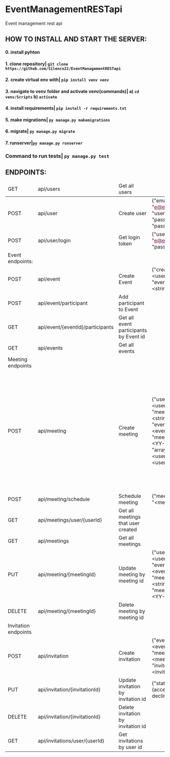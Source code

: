 # EventManagementRESTapi
Event management rest api

## HOW TO INSTALL AND START THE SERVER:

#### 0. install pyhton
#### 1. clone repository| ``` git clone https://github.com/Silenco22/EventManagementRESTapi ```
#### 2. create virtual env with| ``` pip install venv venv ```
#### 3. navigate to venv folder and activate venv(commands)| a) ``` cd venv/Scripts ``` b) ``` activate ```
#### 4. install requirements| ``` pip install -r requirements.txt ```
#### 5. make migrations| ``` py manage.py makemigrations ```
#### 6. migrate| ``` py manage.py migrate ```
#### 7. runserver|``` py manage.py runserver ```

### Command to run tests| ``` py manage.py test ```

## ENDPOINTS:

<table class="tg">
<thead>
  <tr>
    <td class="tg-0pky">GET</th>
    <td class="tg-0pky">api/users</th>
    <td class="tg-0pky">Get all users</th>
    <td class="tg-0pky"></th>
    <td class="tg-0pky"></th>
  </tr>
</thead>
<tbody>
  <tr>
    <td class="tg-0pky">POST</td>
    <td class="tg-0pky">api/user</td>
    <td class="tg-0pky">Create user</td>
    <td class="tg-0pky">{"email": "<a href="mailto:&#101;&#x40;&#x65;&#46;&#99;&#x6f;&#x6d;"><span style="color:#905">e@e.com</span></a>", "username":"", "password":"", "password2":""}</td>
    <td class="tg-0pky"></td>
  </tr>
  <tr>
    <td class="tg-0pky">POST</td>
    <td class="tg-0pky">api/user/login</td>
    <td class="tg-0pky">Get login token</td>
    <td class="tg-0pky">{"username": "<a href="mailto:&#101;&#64;&#x65;&#46;&#x63;&#x6f;&#x6d;"><span style="color:#905">e@e.com</span></a>", "password":""}</td>
    <td class="tg-0pky"></td>
  </tr>
  <tr>
    <td class="tg-0pky">Event endpoints:</td>
    <td class="tg-0pky"></td>
    <td class="tg-0pky"></td>
    <td class="tg-0pky"></td>
    <td class="tg-0pky"></td>
  </tr>
  <tr>
    <td class="tg-0pky">POST</td>
    <td class="tg-0pky">api/event</td>
    <td class="tg-0pky">Create Event</td>
    <td class="tg-0pky">{"creator": "&lt;userId&gt;", "event_name":"&lt;string&gt;"}</td>
    <td class="tg-0pky"></td>
  </tr>
  <tr>
    <td class="tg-0pky">POST</td>
    <td class="tg-0pky">api/event/participant</td>
    <td class="tg-0pky">Add participant to Event</td>
    <td class="tg-0pky"></td>
    <td class="tg-0pky"></td>
  </tr>
  <tr>
    <td class="tg-0pky">GET</td>
    <td class="tg-0pky">api/event/{eventId}/participants</td>
    <td class="tg-0pky">Get all event participants by Event id</td>
    <td class="tg-0pky"></td>
    <td class="tg-0pky"></td>
  </tr>
  <tr>
    <td class="tg-0pky">GET</td>
    <td class="tg-0pky">api/events</td>
    <td class="tg-0pky">Get all events</td>
    <td class="tg-0pky"></td>
    <td class="tg-0pky"></td>
  </tr>
  <tr>
    <td class="tg-0pky">Meeting endpoints</td>
    <td class="tg-0pky"></td>
    <td class="tg-0pky"></td>
    <td class="tg-0pky"></td>
    <td class="tg-0pky"></td>
  </tr>
  <tr>
    <td class="tg-0pky">POST</td>
    <td class="tg-0pky">api/meeting</td>
    <td class="tg-0pky">Create meeting</td>
    <td class="tg-0pky">{"user": "&lt;userid&gt;", "meeting_name":"&lt;string&gt;", "event_name":"&lt;eventId&gt;", "meeting_date":"&lt;YY-MM-DD&gt;", "array":"&lt;userId1&gt; &lt;userId2&gt;"}</td>
    <td class="tg-0pky">"array" is optional parameter and if we add it it will auto create invitations for userIDs but they need to be sent like:<br>"1 2 3 8 9" etc. like string with spaces</td>
  </tr>
  <tr>
    <td class="tg-0pky">POST</td>
    <td class="tg-0pky">api/meeting/schedule</td>
    <td class="tg-0pky">Schedule meeting</td>
    <td class="tg-0pky">{"meeting_name": "&lt;meetingId&gt;"}</td>
    <td class="tg-0pky"></td>
  </tr>
  <tr>
    <td class="tg-0pky">GET</td>
    <td class="tg-0pky">api/meetings/user/{userId}</td>
    <td class="tg-0pky">Get all meetings that user created</td>
    <td class="tg-0pky"></td>
    <td class="tg-0pky"></td>
  </tr>
  <tr>
    <td class="tg-0pky">GET</td>
    <td class="tg-0pky">api/meetings</td>
    <td class="tg-0pky">Get all meetings</td>
    <td class="tg-0pky"></td>
    <td class="tg-0pky"></td>
  </tr>
  <tr>
    <td class="tg-0pky">PUT</td>
    <td class="tg-0pky">api/meeting/{meetingId}</td>
    <td class="tg-0pky">Update meeting by meeting id</td>
    <td class="tg-0pky">{"user": "&lt;userId&gt;", "event_name":"&lt;eventId&gt;", "meeting_name":"&lt;string&gt;", "meeting_date":"&lt;YY-MM-DD&gt;"}</td>
    <td class="tg-0pky"></td>
  </tr>
  <tr>
    <td class="tg-0pky">DELETE</td>
    <td class="tg-0pky">api/meeting/{meetingId}</td>
    <td class="tg-0pky">Delete meeting by meeting id</td>
    <td class="tg-0pky"></td>
    <td class="tg-0pky"></td>
  </tr>
  <tr>
    <td class="tg-0pky">Invitation endpoints</td>
    <td class="tg-0pky"></td>
    <td class="tg-0pky"></td>
    <td class="tg-0pky"></td>
    <td class="tg-0pky"></td>
  </tr>
  <tr>
    <td class="tg-0pky">POST</td>
    <td class="tg-0pky">api/invitation</td>
    <td class="tg-0pky">Create invitation</td>
    <td class="tg-0pky">{"event_name": "&lt;eventId&gt;", "meeting_name":"&lt;meetingId&gt;", "invite_name":"&lt;inviteId&gt;"}</td>
    <td class="tg-0pky"></td>
  </tr>
  <tr>
    <td class="tg-0pky">PUT</td>
    <td class="tg-0pky">api/invitation/{invitationId}</td>
    <td class="tg-0pky">Update invitation by invitation id</td>
    <td class="tg-0pky">{"status": "(accept, decline)"}</td>
    <td class="tg-0pky"></td>
  </tr>
  <tr>
    <td class="tg-0pky">DELETE</td>
    <td class="tg-0pky">api/invitation/{invitationId}</td>
    <td class="tg-0pky">Delete invitation by invitation id</td>
    <td class="tg-0pky"></td>
    <td class="tg-0pky"></td>
  </tr>
  <tr>
    <td class="tg-0pky">GET</td>
    <td class="tg-0pky">api/invitations/user/{userId}</td>
    <td class="tg-0pky">Get invitations by user id</td>
    <td class="tg-0pky"></td>
    <td class="tg-0pky"></td>
  </tr>
</tbody>
</table>
